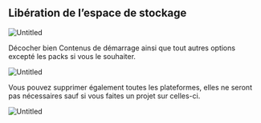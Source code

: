 ## Libération de l’espace de stockage

![Untitled](Introduction%20ed0b79ec10bd4f55bceca469218d9b7e/Untitled%206.png)

Décocher bien Contenus de démarrage ainsi que tout autres options excepté les packs si vous le souhaiter.

![Untitled](Introduction%20ed0b79ec10bd4f55bceca469218d9b7e/Untitled%207.png)

Vous pouvez supprimer également toutes les plateformes, elles ne seront pas nécessaires sauf si vous faites un projet sur celles-ci.

![Untitled](Introduction%20ed0b79ec10bd4f55bceca469218d9b7e/Untitled%208.png)

